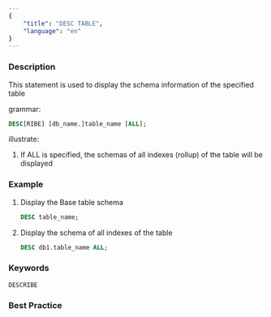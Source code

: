 ```yaml
---
{
    "title": "DESC TABLE",
    "language": "en"
}
---
```


<!--
Licensed to the Apache Software Foundation (ASF) under one
or more contributor license agreements.  See the NOTICE file
distributed with this work for additional information
regarding copyright ownership.  The ASF licenses this file
to you under the Apache License, Version 2.0 (the
"License"); you may not use this file except in compliance
with the License.  You may obtain a copy of the License at

  http://www.apache.org/licenses/LICENSE-2.0

Unless required by applicable law or agreed to in writing,
software distributed under the License is distributed on an
"AS IS" BASIS, WITHOUT WARRANTIES OR CONDITIONS OF ANY
KIND, either express or implied.  See the License for the
specific language governing permissions and limitations
under the License.
-->



### Description

This statement is used to display the schema information of the specified table

grammar:

```sql
DESC[RIBE] [db_name.]table_name [ALL];
```

illustrate:

1. If ALL is specified, the schemas of all indexes (rollup) of the table will be displayed

### Example

1. Display the Base table schema

    ```sql
    DESC table_name;
    ```

2. Display the schema of all indexes of the table

    ```sql
    DESC db1.table_name ALL;
    ```

### Keywords

    DESCRIBE

### Best Practice

